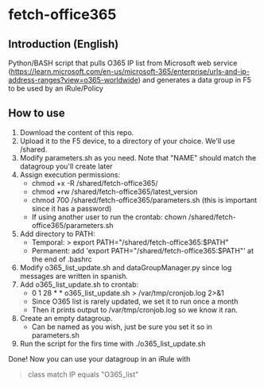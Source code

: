 # fetch-office365
## Introduction (English)
Python/BASH script that pulls O365 IP list from Microsoft web service (https://learn.microsoft.com/en-us/microsoft-365/enterprise/urls-and-ip-address-ranges?view=o365-worldwide) and generates a data group in F5 to be used by an iRule/Policy

## How to use
1. Download the content of this repo.
2. Upload it to the F5 device, to a directory of your choice. We'll use /shared.
3. Modify parameters.sh as you need. Note that "NAME" should match the datagroup you'll create later
4. Assign execution permissions:
   - chmod +x -R /shared/fetch-office365/
   - chmod +rw /shared/fetch-office365/latest_version
   - chmod 700 /shared/fetch-office365/parameters.sh (this is important since it has a password)
   - If using another user to run the crontab: chown <user> /shared/fetch-office365/parameters.sh
5. Add directory to PATH:
   - Temporal: > export PATH="/shared/fetch-office365:$PATH"
   - Permanent: add 'export PATH="/shared/fetch-office365:$PATH"' at the end of .bashrc
6. Modify o365_list_update.sh and dataGroupManager.py since log messages are written in spanish.
7. Add o365_list_update.sh to crontab:
   - 0 1 28 * * o365_list_update.sh > /var/tmp/cronjob.log 2>&1
   - Since O365 list is rarely updated, we set it to run once a month
   - Then it prints output to /var/tmp/cronjob.log so we know it ran.
8. Create an empty datagroup.
   - Can be named as you wish, just be sure you set it so in parameters.sh
9. Run the script for the firs time with ./o365_list_update.sh

Done! Now you can use your datagroup in an iRule with 
> class match IP equals "O365_list"


